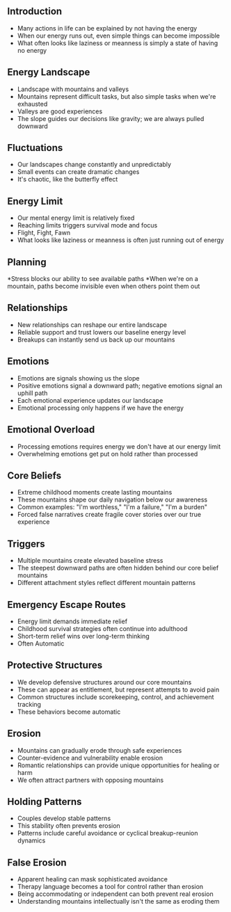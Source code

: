 ## Introduction
* Many actions in life can be explained by not having the energy
* When our energy runs out, even simple things can become impossible
* What often looks like laziness or meanness is simply a state of having no energy

## Energy Landscape
* Landscape with mountains and valleys
* Mountains represent difficult tasks, but also simple tasks when we're exhausted
* Valleys are good experiences
* The slope guides our decisions like gravity; we are always pulled downward

## Fluctuations
* Our landscapes change constantly and unpredictably
* Small events can create dramatic changes
* It's chaotic, like the butterfly effect

## Energy Limit
* Our mental energy limit is relatively fixed
* Reaching limits triggers survival mode and focus
* Flight, Fight, Fawn
* What looks like laziness or meanness is often just running out of energy

## Planning
*Stress blocks our ability to see available paths
*When we're on a mountain, paths become invisible even when others point them out

## Relationships
* New relationships can reshape our entire landscape
* Reliable support and trust lowers our baseline energy level
* Breakups can instantly send us back up our mountains

## Emotions
* Emotions are signals showing us the slope
* Positive emotions signal a downward path; negative emotions signal an uphill path
* Each emotional experience updates our landscape
* Emotional processing only happens if we have the energy

## Emotional Overload
* Processing emotions requires energy we don't have at our energy limit
* Overwhelming emotions get put on hold rather than processed

## Core Beliefs
* Extreme childhood moments create lasting mountains
* These mountains shape our daily navigation below our awareness
* Common examples: "I'm worthless," "I'm a failure," "I'm a burden"
* Forced false narratives create fragile cover stories over our true experience

## Triggers
* Multiple mountains create elevated baseline stress
* The steepest downward paths are often hidden behind our core belief mountains
* Different attachment styles reflect different mountain patterns

## Emergency Escape Routes
* Energy limit demands immediate relief
* Childhood survival strategies often continue into adulthood
* Short-term relief wins over long-term thinking
* Often Automatic

## Protective Structures
* We develop defensive structures around our core mountains
* These can appear as entitlement, but represent attempts to avoid pain
* Common structures include scorekeeping, control, and achievement tracking
* These behaviors become automatic

## Erosion
* Mountains can gradually erode through safe experiences
* Counter-evidence and vulnerability enable erosion
* Romantic relationships can provide unique opportunities for healing or harm
* We often attract partners with opposing mountains

## Holding Patterns
* Couples develop stable patterns
* This stability often prevents erosion
* Patterns include careful avoidance or cyclical breakup-reunion dynamics

## False Erosion
* Apparent healing can mask sophisticated avoidance
* Therapy language becomes a tool for control rather than erosion
* Being accommodating or independent can both prevent real erosion
* Understanding mountains intellectually isn't the same as eroding them
